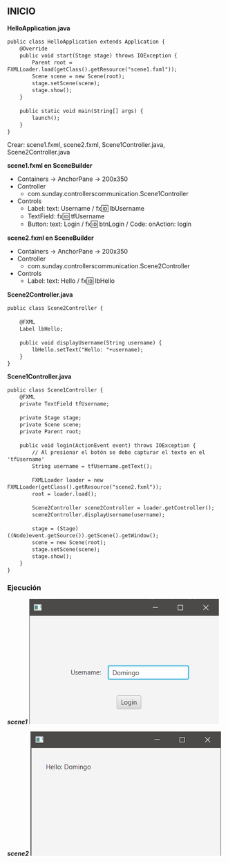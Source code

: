 ## INICIO

**HelloApplication.java**
~~~
public class HelloApplication extends Application {
    @Override
    public void start(Stage stage) throws IOException {
        Parent root = FXMLLoader.load(getClass().getResource("scene1.fxml"));
        Scene scene = new Scene(root);
        stage.setScene(scene);
        stage.show();
    }

    public static void main(String[] args) {
        launch();
    }
}
~~~

Crear: scene1.fxml, scene2.fxml, Scene1Controller.java, Scene2Controller.java

**scene1.fxml en SceneBuilder**
- Containers -> AnchorPane -> 200x350
- Controller
  - com.sunday.controllerscommunication.Scene1Controller
- Controls
  - Label: text: Username / fx:id: lbUsername
  - TextField: fx:id: tfUsername
  - Button: text: Login / fx:id: btnLogin / Code: onAction: login

**scene2.fxml en SceneBuilder**
- Containers -> AnchorPane -> 200x350
- Controller
  - com.sunday.controllerscommunication.Scene2Controller
- Controls
    - Label: text: Hello / fx:id: lbHello

**Scene2Controller.java**
~~~
public class Scene2Controller {

    @FXML
    Label lbHello;

    public void displayUsername(String username) {
        lbHello.setText("Hello: "+username);
    }
}
~~~

**Scene1Controller.java**
~~~
public class Scene1Controller {
    @FXML
    private TextField tfUsername;

    private Stage stage;
    private Scene scene;
    private Parent root;

    public void login(ActionEvent event) throws IOException {
        // Al presionar el botón se debe capturar el texto en el 'tfUsername'
        String username = tfUsername.getText();

        FXMLLoader loader = new FXMLLoader(getClass().getResource("scene2.fxml"));
        root = loader.load();

        Scene2Controller scene2Controller = loader.getController();
        scene2Controller.displayUsername(username);

        stage = (Stage) ((Node)event.getSource()).getScene().getWindow();
        scene = new Scene(root);
        stage.setScene(scene);
        stage.show();
    }
}
~~~

### Ejecución

***scene1***
![](src/main/resources/images/scene1.png)

***scene2***
![](src/main/resources/images/scene2.png)

